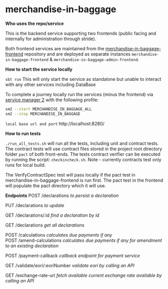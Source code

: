 # merchandise-in-baggage

**Who uses the repo/service**

This is the backend service supporting two frontends (public facing and internally for administration through stride).

Both frontend services are maintained from the [merchandise-in-baggage-frontend](https://github.com/hmrc/merchandise-in-baggage-frontend) repository
and are deployed as separate instances `merchandise-in-baggage-frontend` & `merchandise-in-baggage-admin-frontend`.

**How to start the service locally**

`sbt run` This will only start the service as standalone but unable to interact with any other services including DataBase

To complete a journey locally run the services (minus the frontend) via [service manager 2](https://github.com/hmrc/sm2) with the following profile:
```bash
sm2 --start MERCHANDISE_IN_BAGGAGE_ALL
sm2 --stop MERCHANDISE_IN_BAGGAGE
```

`local base url and port` http://localhost:8280/

**How to run tests**

`./run_all_tests.sh` will run all the tests, including unit and contract tests. The contract tests will use
contract files stored in the project root directory folder `pact` of both front-ends.
The tests contract verifier can be executed by running the script:
`checkincheck.sh`. Note - currently contracts test only runs for local build.


The VerifyContractSpec test will pass locally if the pact test in merchandise-in-baggage-frontend is run first.
The pact test in the frontend will populate the pact directory which it will use.

**Endpoints**
POST        /declarations       _to persist a declaration_                

PUT         /declarations       _to update_                

GET         /declarations/:id   _find a declaration by id_                

GET         /declarations       _get all declarations_                

POST        /calculations       _calculates due payments if any_                
POST        /amend-calculations _calculates due payments if any for amendment to an existing declaration_                

POST        /payment-callback   _callback endpoint for payment service_                

GET         /validate/eori/:eoriNumber  _validate eori by calling an API_        

GET         /exchange-rate-url  _fetch available current exchange rate available by calling an API_

